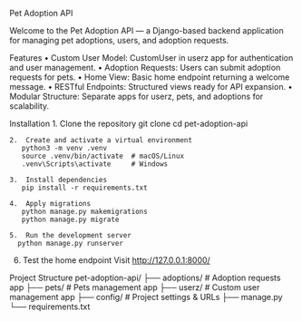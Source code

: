 Pet Adoption API

Welcome to the Pet Adoption API — a Django-based backend application for managing pet adoptions, users, and adoption requests.

Features
	•	Custom User Model: CustomUser in userz app for authentication and user management.
	•	Adoption Requests: Users can submit adoption requests for pets.
	•	Home View: Basic home endpoint returning a welcome message.
	•	RESTful Endpoints: Structured views ready for API expansion.
	•	Modular Structure: Separate apps for userz, pets, and adoptions for scalability.

Installation
	1.	Clone the repository
       git clone <repository-url>
       cd pet-adoption-api

	2.	Create and activate a virtual environment
       python3 -m venv .venv
       source .venv/bin/activate  # macOS/Linux
       .venv\Scripts\activate     # Windows

	3.	Install dependencies
       pip install -r requirements.txt

	4.	Apply migrations
       python manage.py makemigrations
       python manage.py migrate

	5.	Run the development server
      python manage.py runserver

  6.	Test the home endpoint
      Visit http://127.0.0.1:8000/

Project Structure
pet-adoption-api/
├── adoptions/       # Adoption requests app
├── pets/            # Pets management app
├── userz/           # Custom user management app
├── config/          # Project settings & URLs
├── manage.py
└── requirements.txt
